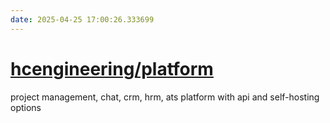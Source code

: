 ```yaml
---
date: 2025-04-25 17:00:26.333699
---
```


# [hcengineering/platform](https://github.com/hcengineering/platform)

project management, chat, crm, hrm, ats platform with api and self-hosting options